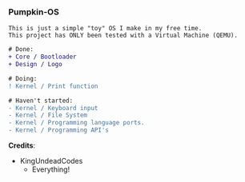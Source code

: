 ### Pumpkin-OS ###

```
This is just a simple "toy" OS I make in my free time.
This project has ONLY been tested with a Virtual Machine (QEMU).
```

```diff
# Done:
+ Core / Bootloader
+ Design / Logo

# Doing:
! Kernel / Print function

# Haven't started:
- Kernel / Keyboard input
- Kernel / File System
- Kernel / Programming language ports.
- Kernel / Programming API's
```

**Credits**:
- KingUndeadCodes  
  - Everything!
